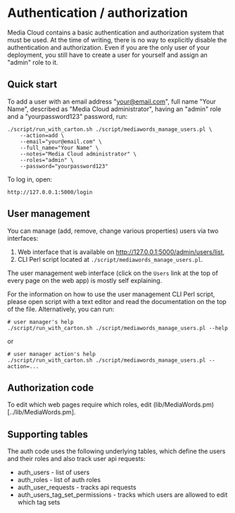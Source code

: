 Authentication / authorization
==============================

Media Cloud contains a basic authentication and authorization system that must be used. At the time of writing, there is no way to explicitly disable the authentication and authorization. Even if you are the only user of your deployment, you still have to create a user for yourself and assign an "admin" role to it.

Quick start
-----------

To add a user with an email address "your@email.com", full name "Your Name",
described as "Media Cloud administrator", having an "admin" role and a
"yourpassword123" password, run:

    ./script/run_with_carton.sh ./script/mediawords_manage_users.pl \
        --action=add \
        --email="your@email.com" \
        --full_name="Your Name" \
        --notes="Media Cloud administrator" \
        --roles="admin" \
        --password="yourpassword123"

To log in, open:

    http://127.0.0.1:5000/login


User management
---------------

You can manage (add, remove, change various properties) users via two
interfaces:

1. Web interface that is available on http://127.0.0.1:5000/admin/users/list,
2. CLI Perl script located at `./script/mediawords_manage_users.pl`.

The user management web interface (click on the `Users` link at the top of every page on the web app)
is mostly self explaining.

For the information on how to use the user management CLI Perl script, please
open script with a text editor and read the documentation on the top of the
file. Alternatively, you can run:

    # user manager's help
    ./script/run_with_carton.sh ./script/mediawords_manage_users.pl --help

or

    # user manager action's help
    ./script/run_with_carton.sh ./script/mediawords_manage_users.pl --action=...

Authorization code
-------------------

To edit which web pages require which roles, edit (lib/MediaWords.pm)[../lib/MediaWords.pm].

Supporting tables
-----------------

The auth code uses the following underlying tables, which define the users and their roles and also track user
api requests:

* auth_users - list of users
* auth_roles - list of auth roles
* auth_user_requests - tracks api requests
* auth_users_tag_set_permissions - tracks which users are allowed to edit which tag sets
